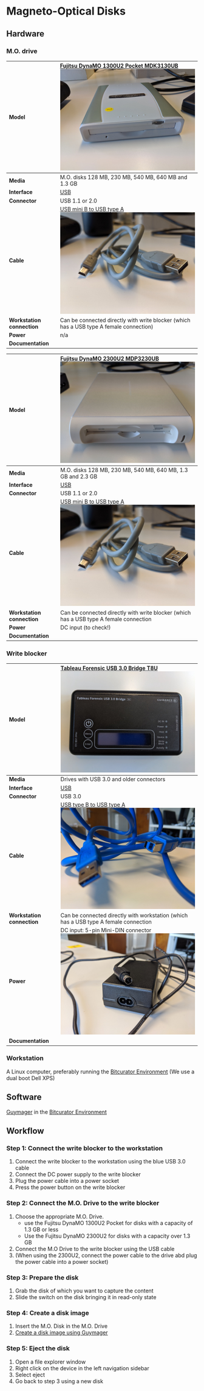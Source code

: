 # Magneto-Optical Disks

## Hardware

### M.O. drive

|**Model**|[Fujitsu DynaMO 1300U2 Pocket MDK3130UB](https://web.archive.org/web/20060321071446/http://www.fujitsu.com/global/services/computing/storage/mo/dynamo1300u2pocket/) ![DynaMO 1300U2](images/MO-13000.jpg)|
|:--|:--|
|**Media**|M.O. disks 128 MB, 230 MB, 540 MB, 640 MB and 1.3 GB|
|**Interface**|[USB](https://www.wikidata.org/wiki/Q42378)|
|**Connector**|USB 1.1 or 2.0|
|**Cable**|[USB mini B to USB type A](https://commons.wikimedia.org/wiki/File:USB_Mini-B_and_Standard-A_plugs.jpg) ![USB](images/USB-B.jpg)|
|**Workstation connection**|Can be connected directly with write blocker (which has a USB type A female connection)|
|**Power**| n/a |
|**Documentation**| |

|**Model**|[Fujitsu DynaMO 2300U2 MDP3230UB](https://web.archive.org/web/20060321071424/http://www.fujitsu.com/global/services/computing/storage/mo/dynamo2300u2al/) ![DynaMO2300U2](images/MO-23000.jpg)|
|:--|:--|
|**Media**|M.O. disks 128 MB, 230 MB, 540 MB, 640 MB, 1.3 GB and 2.3 GB|
|**Interface**|[USB](https://www.wikidata.org/wiki/Q42378)|
|**Connector**|USB 1.1 or 2.0|
|**Cable**|[USB mini B to USB type A](https://commons.wikimedia.org/wiki/File:USB_Mini-B_and_Standard-A_plugs.jpg) ![USB](images/USB-B.jpg)|
|**Workstation connection**|Can be connected directly with write blocker (which has a USB type A female connection|
|**Power**| DC input (to check!) |
|**Documentation**| |

### Write blocker

|**Model**|[Tableau Forensic USB 3.0 Bridge T8U](https://web.archive.org/web/20180409191526/https://www.guidancesoftware.com/tableau/hardware//t8u) ![blocker](images/blocker.jpg)|
|:--|:--|
|**Media**|Drives with USB 3.0 and older connectors|
|**Interface**|[USB](https://www.wikidata.org/wiki/Q42378)|
|**Connector**|USB 3.0|
|**Cable**|[USB type B to USB type A](https://commons.wikimedia.org/wiki/Category:USB_cables?uselang=nl#/media/File:A-B_Usb_Cable.jpg) ![USB](images/USB-3.jpg)|
|**Workstation connection**|Can be connected directly with workstation (which has a USB type A female connection|
|**Power**| DC input: 5-pin Mini-DIN connector ![connector](images/power-5-pin.jpg)|
|**Documentation**| |

### Workstation

A Linux computer, preferably running the [Bitcurator Environment](https://bitcurator.net/) (We use a dual boot Dell XPS)

## Software

[Guymager](https://guymager.sourceforge.io/) in the [Bitcurator Environment](https://bitcurator.net/)

## Workflow

### Step 1: Connect the write blocker to the workstation

1. Connect the write blocker to the workstation using the blue USB 3.0 cable
2. Connect the DC power supply to the write blocker
3. Plug the power cable into a power socket
4. Press the power button on the write blocker

### Step 2: Connect the M.O. Drive to the write blocker

1. Choose the appropriate M.O. Drive.
    - use the Fujitsu DynaMO 1300U2 Pocket for disks with a capacity of 1.3 GB or less
    - Use the Fujitsu DynaMO 2300U2 for disks with a capacity over 1.3 GB
2. Connect the M.O Drive to the write blocker using the USB cable
3. (When using the 2300U2, connect the power cable to the drive abd plug the power cable into a power socket)

### Step 3: Prepare the disk

1. Grab the disk of which you want to capture the content
2. Slide the switch on the disk bringing it in read-only state

### Step 4: Create a disk image

1. Insert the M.O. Disk in the M.O. Drive
2. [Create a disk image using Guymager](guymager.md)

### Step 5: Eject the disk

1. Open a file explorer window
2. Right click on the device in the left navigation sidebar
3. Select eject
4. Go back to step 3 using a new disk
